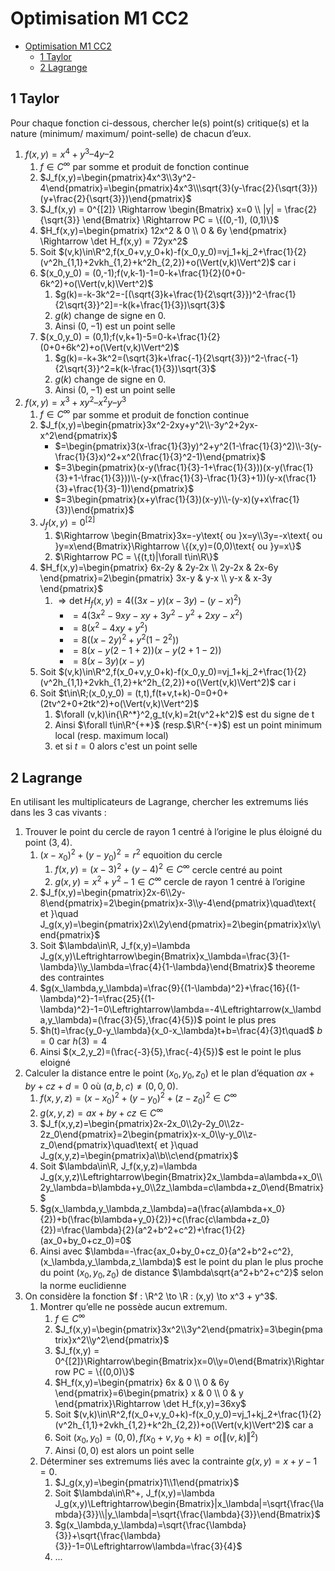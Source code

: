 # Optimisation M1 CC2

- [Optimisation M1 CC2](#optimisation-m1-cc2)
  - [1 Taylor](#1-taylor)
  - [2 Lagrange](#2-lagrange)

## 1 Taylor

Pour chaque fonction ci-dessous, chercher le(s) point(s) critique(s) et la nature
(minimum/ maximum/ point-selle) de chacun d’eux.

1. $f(x,y) = x^4 + y^3 – 4y – 2$
   1. $f \in C ^ \infty$ par somme et produit de fonction continue
   2. $J_f(x,y)=\begin{pmatrix}4x^3\\3y^2-4\end{pmatrix}=\begin{pmatrix}4x^3\\\sqrt{3}(y-\frac{2}{\sqrt{3}})(y+\frac{2}{\sqrt{3}})\end{pmatrix}$
   3. $J_f(x,y) = 0^{[2]} \Rightarrow \begin{Bmatrix} x=0 \\ |y| = \frac{2}{\sqrt{3}} \end{Bmatrix} \Rightarrow PC = \{(0,-1), (0,1)\}$
   4. $H_f(x,y)=\begin{pmatrix} 12x^2 & 0 \\ 0 & 6y \end{pmatrix} \Rightarrow \det H_f(x,y) = 72yx^2$
   5. Soit $(v,k)\in\R^2,f(x_0+v,y_0+k)-f(x_0,y_0)=vj_1+kj_2+\frac{1}{2}(v^2h_{1,1}+2vkh_{1,2}+k^2h_{2,2})+o(\Vert(v,k)\Vert^2)$ car i
   6. $(x_0,y_0) = (0,-1);f(v,k-1)-1=0-k+\frac{1}{2}(0+0-6k^2)+o(\Vert(v,k)\Vert^2)$
      1. $g(k)=-k-3k^2=-[(\sqrt{3}k+\frac{1}{2\sqrt{3}})^2-\frac{1}{2\sqrt{3}}^2]=-k(k+\frac{1}{3})\sqrt{3}$
      2. $g(k)$ change de signe en $0$.
      3. Ainsi $(0,-1)$ est un point selle
   7. $(x_0,y_0) = (0,1);f(v,k+1)-5=0-k+\frac{1}{2}(0+0+6k^2)+o(\Vert(v,k)\Vert^2)$
      1. $g(k)=-k+3k^2=(\sqrt{3}k+\frac{-1}{2\sqrt{3}})^2-\frac{-1}{2\sqrt{3}}^2=k(k-\frac{1}{3})\sqrt{3}$
      2. $g(k)$ change de signe en $0$.
      3. Ainsi $(0,-1)$ est un point selle
2. $f(x,y) = x^3 + xy^2 – x^2 y – y^3$
   1. $f \in C ^ \infty$ par somme et produit de fonction continue
   2. $J_f(x,y)=\begin{pmatrix}3x^2-2xy+y^2\\-3y^2+2yx-x^2\end{pmatrix}$
      - $=\begin{pmatrix}3(x-\frac{1}{3}y)^2+y^2(1-\frac{1}{3}^2)\\-3(y-\frac{1}{3}x)^2+x^2(\frac{1}{3}^2-1)\end{pmatrix}$
      - $=3\begin{pmatrix}(x-y(\frac{1}{3}-1+\frac{1}{3}))(x-y(\frac{1}{3}+1-\frac{1}{3}))\\-(y-x(\frac{1}{3}-\frac{1}{3}+1))(y-x(\frac{1}{3}+\frac{1}{3}-1))\end{pmatrix}$
      - $=3\begin{pmatrix}(x+y\frac{1}{3})(x-y)\\-(y-x)(y+x\frac{1}{3})\end{pmatrix}$
   3. $J_f(x,y) = 0^{[2]}$
      1. $\Rightarrow \begin{Bmatrix}3x=-y\text{ ou }x=y\\3y=-x\text{ ou }y=x\end{Bmatrix}\Rightarrow \{(x,y)=(0,0)\text{ ou }y=x\}$
      2. $\Rightarrow PC = \{(t,t)|\forall t\in\R\}$
   4. $H_f(x,y)=\begin{pmatrix} 6x-2y & 2y-2x \\ 2y-2x & 2x-6y \end{pmatrix}=2\begin{pmatrix} 3x-y & y-x \\ y-x & x-3y \end{pmatrix}$
      1. $\Rightarrow \det H_f(x,y)=4((3x-y)(x-3y)-(y-x)^2)$
         - $=4(3x^2-9xy-xy+3y^2-y^2+2xy-x^2)$
         - $=8(x^2-4xy+y^2)$
         - $=8((x-2y)^2+y^2(1-2^2))$
         - $=8(x-y(2-1+2))(x-y(2+1-2))$
         - $=8(x-3y)(x-y)$
   5. Soit $(v,k)\in\R^2,f(x_0+v,y_0+k)-f(x_0,y_0)=vj_1+kj_2+\frac{1}{2}(v^2h_{1,1}+2vkh_{1,2}+k^2h_{2,2})+o(\Vert(v,k)\Vert^2)$ car i
   6. Soit $t\in\R;(x_0,y_0) = (t,t),f(t+v,t+k)-0=0+0+(2tv^2+0+2tk^2)+o(\Vert(v,k)\Vert^2)$
      1. $\forall (v,k)\in{\R^*}^2,g_t(v,k)=2t(v^2+k^2)$ est du signe de t
      2. Ainsi $\forall t\in\R^{+*}$ (resp.$\R^{-*}$) est un point minimum local (resp. maximum local)
      3. et si $t=0$ alors c'est un point selle

## 2 Lagrange

En utilisant les multiplicateurs de Lagrange, chercher les extremums liés dans les 3 cas vivants :

1. Trouver le point du cercle de rayon 1 centré à l’origine le plus éloigné du point $(3 , 4)$.
   1. $(x-x_0)^2+(y-y_0)^2=r^2$ equoition du cercle
      1. $f(x,y)=(x-3)^2+(y-4)^2\in C^\infty$ cercle centré au point
      2. $g(x,y)=x^2+y^2-1\in C^\infty$ cercle de rayon 1 centré à l’origine
   2. $J_f(x,y)=\begin{pmatrix}2x-6\\2y-8\end{pmatrix}=2\begin{pmatrix}x-3\\y-4\end{pmatrix}\quad\text{ et }\quad J_g(x,y)=\begin{pmatrix}2x\\2y\end{pmatrix}=2\begin{pmatrix}x\\y\end{pmatrix}$
   3. Soit $\lambda\in\R, J_f(x,y)=\lambda J_g(x,y)\Leftrightarrow\begin{Bmatrix}x_\lambda=\frac{3}{1-\lambda}\\y_\lambda=\frac{4}{1-\lambda}\end{Bmatrix}$ theoreme des contraintes
   4. $g(x_\lambda,y_\lambda)=\frac{9}{(1-\lambda)^2}+\frac{16}{(1-\lambda)^2}-1=\frac{25}{(1-\lambda)^2}-1=0\Leftrightarrow\lambda=-4\Leftrightarrow(x_\lambda,y_\lambda)=(\frac{3}{5},\frac{4}{5})$ point le plus pres
   5. $h(t)=\frac{y_0-y_\lambda}{x_0-x_\lambda}t+b=\frac{4}{3}t\quad$ $b=0$ car $h(3)=4$
   6. Ainsi $(x_2,y_2)=(\frac{-3}{5},\frac{-4}{5})$ est le point le plus eloigné
2. Calculer la distance entre le point $(x_0 , y_0 , z_0 )$ et le plan d’équation $ax + by + cz + d = 0$ où $(a, b, c) \neq (0, 0, 0)$.
   1. $f(x,y,z)=(x-x_0)^2+(y-y_0)^2+(z-z_0)^2\in C^\infty$
   2. $g(x,y,z)=ax+by+cz\in C^\infty$
   3. $J_f(x,y,z)=\begin{pmatrix}2x-2x_0\\2y-2y_0\\2z-2z_0\end{pmatrix}=2\begin{pmatrix}x-x_0\\y-y_0\\z-z_0\end{pmatrix}\quad\text{ et }\quad J_g(x,y,z)=\begin{pmatrix}a\\b\\c\end{pmatrix}$
   4. Soit $\lambda\in\R, J_f(x,y,z)=\lambda J_g(x,y,z)\Leftrightarrow\begin{Bmatrix}2x_\lambda=a\lambda+x_0\\2y_\lambda=b\lambda+y_0\\2z_\lambda=c\lambda+z_0\end{Bmatrix}$
   5. $g(x_\lambda,y_\lambda,z_\lambda)=a(\frac{a\lambda+x_0}{2})+b(\frac{b\lambda+y_0}{2})+c(\frac{c\lambda+z_0}{2})=\frac{\lambda}{2}(a^2+b^2+c^2)+\frac{1}{2}(ax_0+by_0+cz_0)=0$
   6. Ainsi avec $\lambda=-\frac{ax_0+by_0+cz_0}{a^2+b^2+c^2}, (x_\lambda,y_\lambda,z_\lambda)$ est le point du plan le plus proche du point $(x_0 , y_0 , z_0 )$ de distance $\lambda\sqrt{a^2+b^2+c^2}$ selon la norme euclidienne
3. On considère la fonction $f : \R^2 \to \R : (x,y) \to x^3 + y^3$.
   1. Montrer qu’elle ne possède aucun extremum.
      1. $f\in C^\infty$
      2. $J_f(x,y)=\begin{pmatrix}3x^2\\3y^2\end{pmatrix}=3\begin{pmatrix}x^2\\y^2\end{pmatrix}$
      3. $J_f(x,y) = 0^{[2]}\Rightarrow\begin{Bmatrix}x=0\\y=0\end{Bmatrix}\Rightarrow PC = \{(0,0)\}$
      4. $H_f(x,y)=\begin{pmatrix} 6x & 0 \\ 0 & 6y \end{pmatrix}=6\begin{pmatrix} x & 0 \\ 0 & y \end{pmatrix}\Rightarrow \det H_f(x,y)=36xy$
      5. Soit $(v,k)\in\R^2,f(x_0+v,y_0+k)-f(x_0,y_0)=vj_1+kj_2+\frac{1}{2}(v^2h_{1,1}+2vkh_{1,2}+k^2h_{2,2})+o(\Vert(v,k)\Vert^2)$ car a
      6. Soit $(x_0,y_0) = (0,0),f(x_0+v,y_0+k)=o(\Vert(v,k)\Vert^2)$
      7. Ainsi $(0,0)$ est alors un point selle
   2. Déterminer ses extremums liés avec la contrainte $g(x,y) = x + y - 1 = 0$.
      1. $J_g(x,y)=\begin{pmatrix}1\\1\end{pmatrix}$
      2. Soit $\lambda\in\R^+, J_f(x,y)=\lambda J_g(x,y)\Leftrightarrow\begin{Bmatrix}|x_\lambda|=\sqrt{\frac{\lambda}{3}}\\|y_\lambda|=\sqrt{\frac{\lambda}{3}}\end{Bmatrix}$
      3. $g(x_\lambda,y_\lambda)=\sqrt{\frac{\lambda}{3}}+\sqrt{\frac{\lambda}{3}}-1=0\Leftrightarrow\lambda=\frac{3}{4}$
      4. ...
